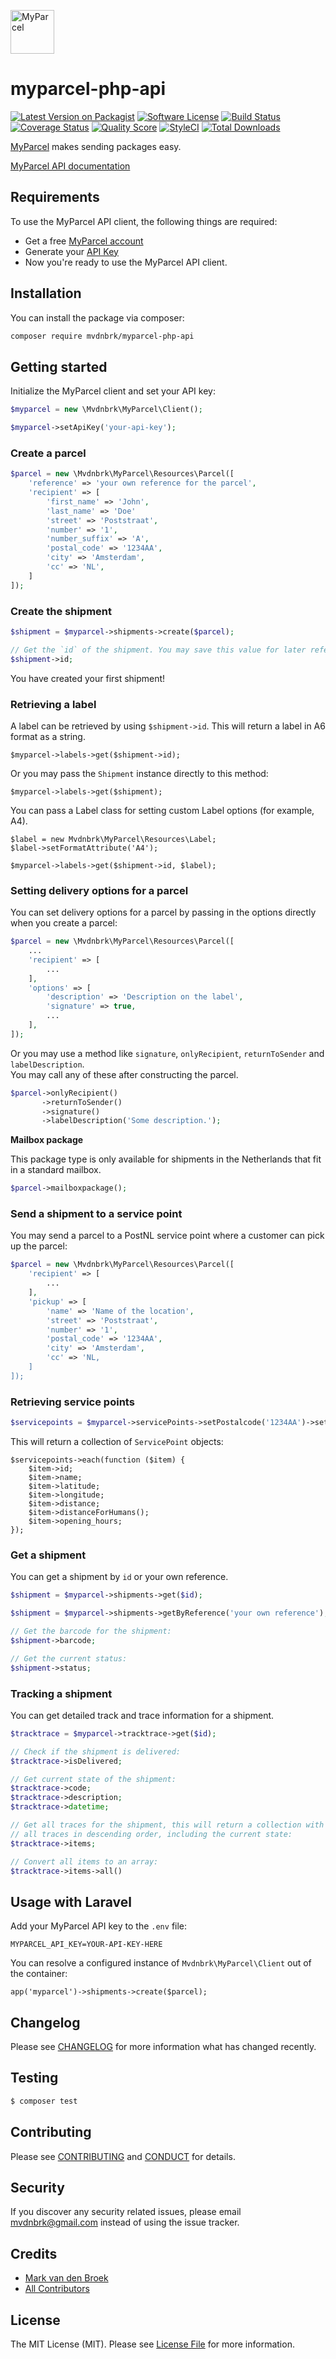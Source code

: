 <a href="https://www.myparcel.nl" target="_blank"><img src="https://assets.myparcel.nl/ui/corporate/logo-myparcel-alt.svg" alt="MyParcel" width="70" height="70"></a>

# myparcel-php-api

[![Latest Version on Packagist][ico-version]][link-packagist]
[![Software License][ico-license]](LICENSE.md)
[![Build Status][ico-travis]][link-travis]
[![Coverage Status][ico-scrutinizer]][link-scrutinizer]
[![Quality Score][ico-code-quality]][link-code-quality]
[![StyleCI][ico-style-ci]][link-style-ci]
[![Total Downloads][ico-downloads]][link-downloads]

[MyParcel](https://www.myparcel.nl/) makes sending packages easy.

[MyParcel API documentation](https://myparcelnl.github.io/api/)

## Requirements

To use the MyParcel API client, the following things are required:

+ Get a free [MyParcel account](https://backoffice.myparcel.nl/registration)
+ Generate your [API Key](https://backoffice.myparcel.nl/settings)
+ Now you're ready to use the MyParcel API client.

## Installation

You can install the package via composer:

``` bash
composer require mvdnbrk/myparcel-php-api
```

## Getting started

Initialize the MyParcel client and set your API key:

``` php
$myparcel = new \Mvdnbrk\MyParcel\Client();

$myparcel->setApiKey('your-api-key');
```

### Create a parcel

``` php
$parcel = new \Mvdnbrk\MyParcel\Resources\Parcel([
    'reference' => 'your own reference for the parcel',
    'recipient' => [
        'first_name' => 'John',
        'last_name' => 'Doe'
        'street' => 'Poststraat',
        'number' => '1',
        'number_suffix' => 'A',
        'postal_code' => '1234AA',
        'city' => 'Amsterdam',
        'cc' => 'NL',
    ]
]);
```

### Create the shipment

``` php
$shipment = $myparcel->shipments->create($parcel);

// Get the `id` of the shipment. You may save this value for later reference.
$shipment->id;
```

You have created your first shipment!

### Retrieving a label

A label can be retrieved by using `$shipment->id`. This will return a label in A6 format as a string.

```
$myparcel->labels->get($shipment->id);
```
Or you may pass the `Shipment` instance directly to this method:
```
$myparcel->labels->get($shipment);
```
You can pass a Label class for setting custom Label options (for example, A4).
```
$label = new Mvdnbrk\MyParcel\Resources\Label;
$label->setFormatAttribute('A4');

$myparcel->labels->get($shipment->id, $label);
```


### Setting delivery options for a parcel

You can set delivery options for a parcel by passing in the options directly when you create a parcel:

``` php
$parcel = new \Mvdnbrk\MyParcel\Resources\Parcel([
    ...
    'recipient' => [
        ...
    ],
    'options' => [
        'description' => 'Description on the label',
        'signature' => true,   
        ...
    ],
]);
```

Or you may use a method like `signature`, `onlyRecipient`, `returnToSender` and `labelDescription`.  
You may call any of these after constructing the parcel.
``` php
$parcel->onlyRecipient()
       ->returnToSender()
       ->signature()
       ->labelDescription('Some description.');
```

**Mailbox package**

This package type is only available for shipments in the Netherlands that fit in a standard mailbox.

``` php
$parcel->mailboxpackage();
```

### Send a shipment to a service point

You may send a parcel to a PostNL service point where a customer can pick up the parcel:

``` php
$parcel = new \Mvdnbrk\MyParcel\Resources\Parcel([
    'recipient' => [
        ...
    ],
    'pickup' => [
        'name' => 'Name of the location',
        'street' => 'Poststraat',
        'number' => '1',
        'postal_code' => '1234AA',
        'city' => 'Amsterdam',
        'cc' => 'NL,
    ]
]);
```

### Retrieving service points

```php
$servicepoints = $myparcel->servicePoints->setPostalcode('1234AA')->setHousenumber('1')->get();
```

This will return a collection of `ServicePoint` objects:

```
$servicepoints->each(function ($item) {
    $item->id;
    $item->name;
    $item->latitude;
    $item->longitude;
    $item->distance;
    $item->distanceForHumans();
    $item->opening_hours;
});
```

### Get a shipment

You can get a shipment by `id` or your own reference.

``` php
$shipment = $myparcel->shipments->get($id);

$shipment = $myparcel->shipments->getByReference('your own reference');

// Get the barcode for the shipment:
$shipment->barcode;

// Get the current status:
$shipment->status;
```

### Tracking a shipment

You can get detailed track and trace information for a shipment.

``` php
$tracktrace = $myparcel->tracktrace->get($id);

// Check if the shipment is delivered:
$tracktrace->isDelivered;

// Get current state of the shipment:
$tracktrace->code;
$tracktrace->description;
$tracktrace->datetime;

// Get all traces for the shipment, this will return a collection with
// all traces in descending order, including the current state:
$tracktrace->items;

// Convert all items to an array:
$tracktrace->items->all()
```

## Usage with Laravel

Add your MyParcel API key to the `.env` file:

```
MYPARCEL_API_KEY=YOUR-API-KEY-HERE
```

You can resolve a configured instance of `Mvdnbrk\MyParcel\Client` out of the container:
```
app('myparcel')->shipments->create($parcel);
```

## Changelog

Please see [CHANGELOG](CHANGELOG.md) for more information what has changed recently.

## Testing

``` bash
$ composer test
```

## Contributing

Please see [CONTRIBUTING](CONTRIBUTING.md) and [CONDUCT](CONDUCT.md) for details.

## Security

If you discover any security related issues, please email mvdnbrk@gmail.com instead of using the issue tracker.

## Credits

- [Mark van den Broek][link-author]
- [All Contributors][link-contributors]

## License

The MIT License (MIT). Please see [License File](LICENSE.md) for more information.

[ico-version]: https://img.shields.io/packagist/v/mvdnbrk/myparcel-php-api.svg?style=flat-square
[ico-license]: https://img.shields.io/badge/license-MIT-brightgreen.svg?style=flat-square
[ico-travis]: https://img.shields.io/travis/mvdnbrk/myparcel-php-api/master.svg?style=flat-square
[ico-scrutinizer]: https://img.shields.io/scrutinizer/coverage/g/mvdnbrk/myparcel-php-api.svg?style=flat-square
[ico-code-quality]: https://img.shields.io/scrutinizer/g/mvdnbrk/myparcel-php-api.svg?style=flat-square
[ico-downloads]: https://img.shields.io/packagist/dt/mvdnbrk/myparcel-php-api.svg?style=flat-square
[ico-style-ci]: https://styleci.io/repos/72292364/shield?branch=master

[link-packagist]: https://packagist.org/packages/mvdnbrk/myparcel-php-api
[link-travis]: https://travis-ci.org/mvdnbrk/myparcel-php-api
[link-scrutinizer]: https://scrutinizer-ci.com/g/mvdnbrk/myparcel-php-api/code-structure
[link-code-quality]: https://scrutinizer-ci.com/g/mvdnbrk/myparcel-php-api
[link-downloads]: https://packagist.org/packages/mvdnbrk/myparcel-php-api
[link-author]: https://github.com/mvdnbrk
[link-contributors]: ../../contributors
[link-style-ci]: https://styleci.io/repos/72292364
